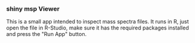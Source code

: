 ### shiny msp Viewer

This is a small app intended to inspect mass spectra files. 
It runs in R, just open the file in R-Studio, make sure it has the required packages installed and press the "Run App" button. 